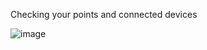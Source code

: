 Checking your points and connected devices



![image](https://github.com/user-attachments/assets/71cc3824-175f-4183-b261-e6ffb51f8114)
